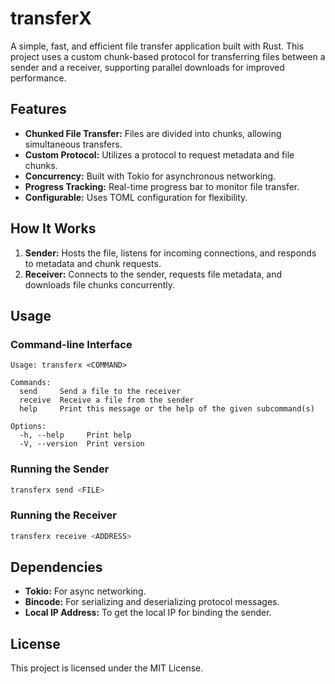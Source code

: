 # transferX

A simple, fast, and efficient file transfer application built with Rust. This project uses a custom chunk-based protocol for transferring files between a sender and a receiver, supporting parallel downloads for improved performance.

## Features

- **Chunked File Transfer:** Files are divided into chunks, allowing simultaneous transfers.
- **Custom Protocol:** Utilizes a protocol to request metadata and file chunks.
- **Concurrency:** Built with Tokio for asynchronous networking.
- **Progress Tracking:** Real-time progress bar to monitor file transfer.
- **Configurable:** Uses TOML configuration for flexibility.

## How It Works

1. **Sender:** Hosts the file, listens for incoming connections, and responds to metadata and chunk requests.
2. **Receiver:** Connects to the sender, requests file metadata, and downloads file chunks concurrently.

## Usage

### Command-line Interface

```
Usage: transferx <COMMAND>

Commands:
  send     Send a file to the receiver
  receive  Receive a file from the sender
  help     Print this message or the help of the given subcommand(s)

Options:
  -h, --help     Print help
  -V, --version  Print version
```

### Running the Sender
```bash
transferx send <FILE>
```

### Running the Receiver
```bash
transferx receive <ADDRESS>
```

## Dependencies

- **Tokio:** For async networking.
- **Bincode:** For serializing and deserializing protocol messages.
- **Local IP Address:** To get the local IP for binding the sender.

## License

This project is licensed under the MIT License.

